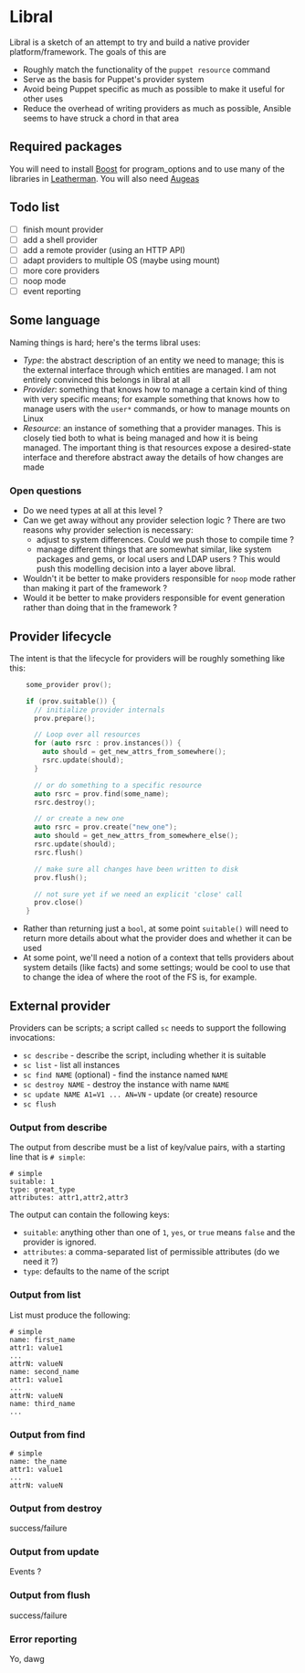 # Libral

Libral is a sketch of an attempt to try and build a native provider
platform/framework. The goals of this are

* Roughly match the functionality of the `puppet resource` command
* Serve as the basis for Puppet's provider system
* Avoid being Puppet specific as much as possible to make it useful for
  other uses
* Reduce the overhead of writing providers as much as possible, Ansible
  seems to have struck a chord in that area

## Required packages

You will need to install [Boost](http://boost.org) for program_options and
to use many of the libraries in
[Leatherman](https://github.com/puppetlabs/leatherman). You will also need
[Augeas](http://augeas.net/)

## Todo list

- [ ] finish mount provider
- [ ] add a shell provider
- [ ] add a remote provider (using an HTTP API)
- [ ] adapt providers to multiple OS (maybe using mount)
- [ ] more core providers
- [ ] noop mode
- [ ] event reporting

## Some language

Naming things is hard; here's the terms libral uses:

* _Type_: the abstract description of an entity we need to manage; this is
  the external interface through which entities are managed. I am not
  entirely convinced this belongs in libral at all
* _Provider_: something that knows how to manage a certain kind of thing
  with very specific means; for example something that knows how to manage
  users with the `user*` commands, or how to manage mounts on Linux
* _Resource_: an instance of something that a provider manages. This is
  closely tied both to what is being managed and how it is being
  managed. The important thing is that resources expose a desired-state
  interface and therefore abstract away the details of how changes are made

### Open questions
- Do we need types at all at this level ?
- Can we get away without any provider selection logic ? There are two
  reasons why provider selection is necessary:
  * adjust to system differences. Could we push those to compile time ?
  * manage different things that are somewhat similar, like system packages
    and gems, or local users and LDAP users ? This would push this
    modelling decision into a layer above libral.
- Wouldn't it be better to make providers responsible for `noop` mode
  rather than making it part of the framework ?
- Would it be better to make providers responsible for event generation
  rather than doing that in the framework ?

## Provider lifecycle

The intent is that the lifecycle for providers will be roughly something
like this:

```cpp
    some_provider prov();

    if (prov.suitable()) {
      // initialize provider internals
      prov.prepare();

      // Loop over all resources
      for (auto rsrc : prov.instances()) {
        auto should = get_new_attrs_from_somewhere();
        rsrc.update(should);
      }

      // or do something to a specific resource
      auto rsrc = prov.find(some_name);
      rsrc.destroy();

      // or create a new one
      auto rsrc = prov.create("new_one");
      auto should = get_new_attrs_from_somewhere_else();
      rsrc.update(should);
      rsrc.flush()

      // make sure all changes have been written to disk
      prov.flush();

      // not sure yet if we need an explicit 'close' call
      prov.close()
    }
```

* Rather than returning just a `bool`, at some point `suitable()` will need
  to return more details about what the provider does and whether it can be
  used
* At some point, we'll need a notion of a context that tells providers
  about system details (like facts) and some settings; would be cool to use
  that to change the idea of where the root of the FS is, for example.

## External provider

Providers can be scripts; a script called `sc` needs to support the
following invocations:

* `sc describe` - describe the script, including whether it is suitable
* `sc list` - list all instances
* `sc find NAME` (optional) - find the instance named `NAME`
* `sc destroy NAME` - destroy the instance with name `NAME`
* `sc update NAME A1=V1 ... AN=VN` - update (or create) resource
* `sc flush`

### Output from describe

The output from describe must be a list of key/value pairs, with a starting
line that is `# simple`:

    # simple
    suitable: 1
    type: great_type
    attributes: attr1,attr2,attr3

The output can contain the following keys:

* `suitable`: anything other than one of `1`, `yes`, or `true` means
              `false` and the provider is ignored.
* `attributes`:  a comma-separated list of permissible attributes
                 (do we need it ?)
* `type`: defaults to the name of the script

### Output from list

List must produce the following:

    # simple
    name: first_name
    attr1: value1
    ...
    attrN: valueN
    name: second_name
    attr1: value1
    ...
    attrN: valueN
    name: third_name
    ...

### Output from find

    # simple
    name: the_name
    attr1: value1
    ...
    attrN: valueN

### Output from destroy

success/failure

### Output from update

Events ?

### Output from flush

success/failure

### Error reporting

Yo, dawg
